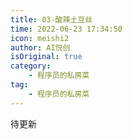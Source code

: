 ```yaml
---
title: 03-酸辣土豆丝
time: 2022-06-23 17:34:50
icon: meishi2
author: AI悦创
isOriginal: true
category: 
    - 程序员的私房菜
tag:
    - 程序员的私房菜
---
```


待更新
